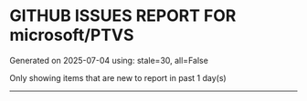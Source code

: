 
# GITHUB ISSUES REPORT FOR microsoft/PTVS


Generated on 2025-07-04 using: stale=30, all=False


Only showing items that are new to report in past 1 day(s)


---




















